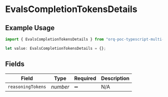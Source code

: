 # EvalsCompletionTokensDetails

## Example Usage

```typescript
import { EvalsCompletionTokensDetails } from "orq-poc-typescript-multi-env-version/models/operations";

let value: EvalsCompletionTokensDetails = {};
```

## Fields

| Field              | Type               | Required           | Description        |
| ------------------ | ------------------ | ------------------ | ------------------ |
| `reasoningTokens`  | *number*           | :heavy_minus_sign: | N/A                |